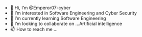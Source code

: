 - 👋 Hi, I’m @Emperor07-cyber
- 👀 I’m interested in Software Engineering and Cyber Security
- 🌱 I’m currently learning Software Engineering
- 💞️ I’m looking to collaborate on ...Artificial intelligence
- 📫 How to reach me ...

<!---
Emperor07-cyber/Emperor07-cyber is a ✨ special ✨ repository because its `README.md` (this file) appears on your GitHub profile.
You can click the Preview link to take a look at your changes.
--->
